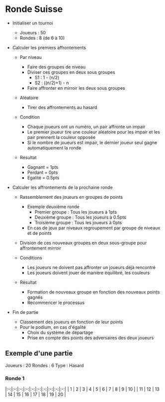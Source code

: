 Ronde Suisse
============

- Initialiser un tournoi
    - Joueurs : 50
    - Rondes : 8 (de 6 à 10)
- Calculer les premiers affrontements
    - Par niveau
        - Faire des groupes de niveau
        - Diviser ces groupes en deux sous groupes
            - S1 : 1 - (n/2)
            - S2 : ((n/2)+1) - n
        - Faire affronter en mirroir les deux sous groupes
    - Aléatoire
        - Tirer des affrontements au hasard

    - Condition
        - Chaque joueurs ont un numéro, un pair affronte un impair
        - Le premier joueur tire une couleur aléatoire pour les impair et les pair prennent la couleur opposée
        - Si le nombre de joueurs est impair, le dernier joueur seul gagne automatiquement la ronde

    - Résultat
        - Gagnant = 1pts
        - Perdant = 0pts
        - Egalité = 0.5pts

- Calculer les affrontements de la prochaine ronde
    - Rassemblement des joueurs en groupes de points
        - Exemple deuxième ronde
            - Premier groupe : Tous les joueurs à 1pts
            - Deuxième groupe : Tous les joueurs à 0.5pts
            - Troisième groupe : Tous les joueurs à 0pts
        - En cas de jeux par niveaux regroupement par groupe de niveaux et de points

    - Division de ces nouveaux groupes en deux sous-groupe pour affrontement mirroir

    - Conditions
        - Les joueurs ne doivent pas affronter un joueurs déjà rencontré
        - Les joueurs doivent jouer de manière équilibré, les couleurs

    - Résultat
        - Formation de nouveaux groupe en fonction des nouveaux points gagnés
        - Recommencer le processus

- Fin de partie
    - Classement des joueurs en fonction de leur points
    - Pour le podium, en cas d'égalité
        - Choix du système de départage
        - Prise en compte des points des adversaires des deux joueurs

Exemple d'une partie
--------------------

Joueurs : 20
Rondes : 6
Type : Hasard

### Ronde 1
|:-:|:-:|:-:|:-:|:-:|:-:|:-:|:-:|:-:|:-:|
| 1 | 2 | 3 | 4 | 5 | 6 | 7 | 8 | 9 | 10 |
| 11 | 12 | 13 | 14 | 15 | 16 | 17 | 18 | 19 | 20 |